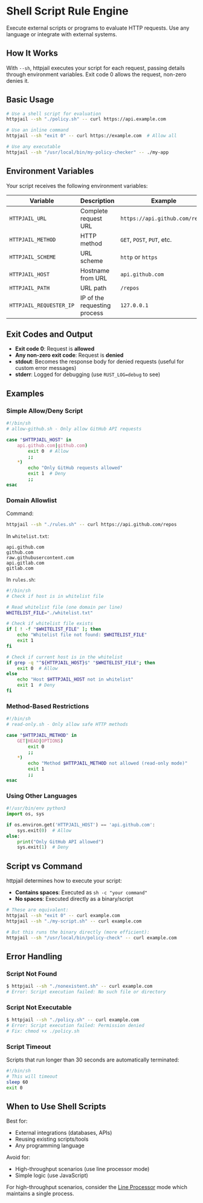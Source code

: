 # Shell Script Rule Engine

Execute external scripts or programs to evaluate HTTP requests. Use any language or integrate with external systems.

## How It Works

With `--sh`, httpjail executes your script for each request, passing details through environment variables. Exit code 0 allows the request, non-zero denies it.

## Basic Usage

```bash
# Use a shell script for evaluation
httpjail --sh "./policy.sh" -- curl https://api.example.com

# Use an inline command
httpjail --sh "exit 0" -- curl https://example.com  # Allow all

# Use any executable
httpjail --sh "/usr/local/bin/my-policy-checker" -- ./my-app
```

## Environment Variables

Your script receives the following environment variables:

| Variable | Description | Example |
|----------|-------------|---------|
| `HTTPJAIL_URL` | Complete request URL | `https://api.github.com/repos` |
| `HTTPJAIL_METHOD` | HTTP method | `GET`, `POST`, `PUT`, etc. |
| `HTTPJAIL_SCHEME` | URL scheme | `http` or `https` |
| `HTTPJAIL_HOST` | Hostname from URL | `api.github.com` |
| `HTTPJAIL_PATH` | URL path | `/repos` |
| `HTTPJAIL_REQUESTER_IP` | IP of the requesting process | `127.0.0.1` |

## Exit Codes and Output

- **Exit code 0**: Request is **allowed**
- **Any non-zero exit code**: Request is **denied**
- **stdout**: Becomes the response body for denied requests (useful for custom error messages)
- **stderr**: Logged for debugging (use `RUST_LOG=debug` to see)

## Examples

### Simple Allow/Deny Script

```bash
#!/bin/sh
# allow-github.sh - Only allow GitHub API requests

case "$HTTPJAIL_HOST" in
    api.github.com|github.com)
        exit 0  # Allow
        ;;
    *)
        echo "Only GitHub requests allowed"
        exit 1  # Deny
        ;;
esac
```

### Domain Allowlist

Command:
```bash
httpjail --sh "./rules.sh" -- curl https://api.github.com/repos
```

In `whitelist.txt`:
```
api.github.com
github.com
raw.githubusercontent.com
api.gitlab.com
gitlab.com
```

In `rules.sh`:
```bash
#!/bin/sh
# Check if host is in whitelist file

# Read whitelist file (one domain per line)
WHITELIST_FILE="./whitelist.txt"

# Check if whitelist file exists
if [ ! -f "$WHITELIST_FILE" ]; then
    echo "Whitelist file not found: $WHITELIST_FILE"
    exit 1
fi

# Check if current host is in the whitelist
if grep -q "^${HTTPJAIL_HOST}$" "$WHITELIST_FILE"; then
    exit 0  # Allow
else
    echo "Host $HTTPJAIL_HOST not in whitelist"
    exit 1  # Deny
fi
```

### Method-Based Restrictions

```bash
#!/bin/sh
# read-only.sh - Only allow safe HTTP methods

case "$HTTPJAIL_METHOD" in
    GET|HEAD|OPTIONS)
        exit 0
        ;;
    *)
        echo "Method $HTTPJAIL_METHOD not allowed (read-only mode)"
        exit 1
        ;;
esac
```

### Using Other Languages

```python
#!/usr/bin/env python3
import os, sys

if os.environ.get('HTTPJAIL_HOST') == 'api.github.com':
    sys.exit(0)  # Allow
else:
    print("Only GitHub API allowed")
    sys.exit(1)  # Deny
```

## Script vs Command

httpjail determines how to execute your script:

- **Contains spaces**: Executed as `sh -c "your command"`
- **No spaces**: Executed directly as a binary/script

```bash
# These are equivalent:
httpjail --sh "exit 0" -- curl example.com
httpjail --sh "./my-script.sh" -- curl example.com

# But this runs the binary directly (more efficient):
httpjail --sh "/usr/local/bin/policy-check" -- curl example.com
```

## Error Handling

### Script Not Found

```bash
$ httpjail --sh "./nonexistent.sh" -- curl example.com
# Error: Script execution failed: No such file or directory
```

### Script Not Executable

```bash
$ httpjail --sh "./policy.sh" -- curl example.com
# Error: Script execution failed: Permission denied
# Fix: chmod +x ./policy.sh
```

### Script Timeout

Scripts that run longer than 30 seconds are automatically terminated:

```bash
#!/bin/sh
# This will timeout
sleep 60
exit 0
```

## When to Use Shell Scripts

Best for:
- External integrations (databases, APIs)
- Reusing existing scripts/tools
- Any programming language

Avoid for:
- High-throughput scenarios (use line processor mode)
- Simple logic (use JavaScript)

For high-throughput scenarios, consider the [Line Processor](./line-processor.md) mode which maintains a single process.
